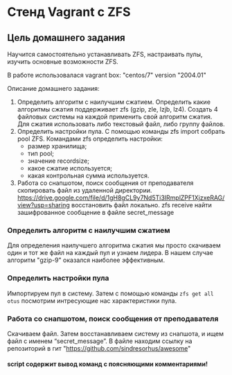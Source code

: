 # Стенд Vagrant c ZFS
## Цель домашнего задания
Научится самостоятельно устанавливать ZFS, настраивать пулы, изучить основные возможности ZFS. 

В работе использовалася vagrant box: "centos/7" version "2004.01"

Описание домашнего задания:
1) Определить алгоритм с наилучшим сжатием.
Определить какие алгоритмы сжатия поддерживает zfs (gzip, zle, lzjb, lz4).
Создать 4 файловых системы на каждой применить свой алгоритм сжатия.
Для сжатия использовать либо текстовый файл, либо группу файлов.
2) Определить настройки пула.
С помощью команды zfs import собрать pool ZFS.
Командами zfs определить настройки:
    - размер хранилища;
    - тип pool;
    - значение recordsize;
    - какое сжатие используется;
    - какая контрольная сумма используется.
3) Работа со снапшотом, поиск сообщения от преподавателя
скопировать файл из удаленной директории.   https://drive.google.com/file/d/1gH8gCL9y7Nd5Ti3IRmplZPF1XjzxeRAG/view?usp=sharing 
восстановить файл локально. zfs receive
найти зашифрованное сообщение в файле secret_message

### Определить алгоритм с наилучшим сжатием
Для определения наилучшего алгоритма сжатия мы просто скачиваем один и тот же файл на каждый пул и узнаем лидера. В нашем случае алгоритм "gzip-9" оказался наиболее эффективным.

### Определить настройки пула
Импортируем пул в систему. Затем с помощью команды
```zfs get all otus``` посмотрим интресующие нас характеристики пула.

### Работа со снапшотом, поиск сообщения от преподавателя
Скачиваем файл. Затем восстанавливаем систему из снапшота, и ищем файл с именем “secret_message”. В файле находим ссылку на репозиторий в гит "https://github.com/sindresorhus/awesome"

#### script содержит вывод команд с поясняющими комментариями!
